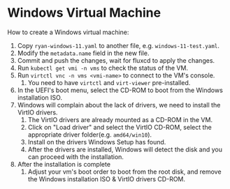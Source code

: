 # Windows Virtual Machine

How to create a Windows virtual machine:

1. Copy `ryan-windows-11.yaml` to another file, e.g. `windows-11-test.yaml`.
2. Modify the `metadata.name` field in the new file.
3. Commit and push the changes, wait for fluxcd to apply the changes.
4. Run `kubectl get vmi -n vms` to check the status of the VM.
5. Run `virtctl vnc -n vms <vmi-name>` to connect to the VM's console.
    1. You need to have `virtctl` and `virt-viewer` pre-installed.
6. In the UEFI's boot menu, select the CD-ROM to boot from the Windows installation ISO.
7. Windows will complain about the lack of drivers, we need to install the VirtIO drivers.
   1. The VirtIO drivers are already mounted as a CD-ROM in the VM.
   2. Click on "Load driver" and select the VirtIO CD-ROM, select the appropriate driver folder(e.g. `amd64/win10`).
   3. Install on the drivers Windows Setup has found.
   4. After the drivers are installed, Windows will detect the disk and you can proceed with the installation.
8. After the installation is complete
   1. Adjust your vm's boot order to boot from the root disk, and remove the Windows installation ISO & VirtIO drivers CD-ROM.


